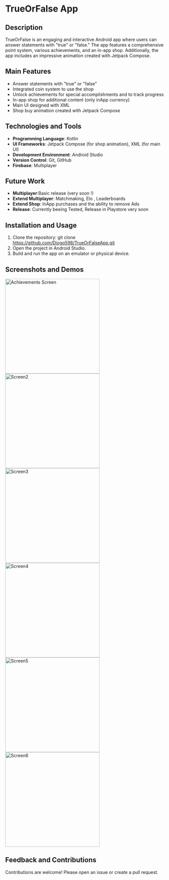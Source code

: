 # TrueOrFalse App

## Description

TrueOrFalse is an engaging and interactive Android app where users can answer statements with "true" or "false." 
The app features a comprehensive point system, various achievements, and an in-app shop.
Additionally, the app includes an impressive animation created with Jetpack Compose.

## Main Features

- Answer statements with "true" or "false"
- Integrated coin system to use the shop
- Unlock achievements for special accomplishments and to track progress
- In-app shop for additional content (only inApp currency)
- Main UI designed with XML
- Shop buy animation created with Jetpack Compose

## Technologies and Tools

- **Programming Language**: Kotlin
- **UI Frameworks**: Jetpack Compose (for shop animation), XML (for main UI)
- **Development Environment**: Android Studio
- **Version Control**: Git, GitHub
- **Firebase**: Multiplayer

## Future Work
- **Multiplayer**:Basic release (very soon !)
- **Extend Multiplayer**: Matchmaking, Elo , Leaderboards
- **Extend Shop**: InApp purchases and the ability to remove Ads
- **Release**: Currently beeing Tested, Release in Playstore very soon

## Installation and Usage

1. Clone the repository:
   git clone https://github.com/Diogo598/TrueOrFalseApp.git
2. Open the project in Android Studio.
3. Build and run the app on an emulator or physical device.

## Screenshots and Demos
<div style="display: flex; flex-wrap: wrap;">
  <img src="https://github.com/Diogo598/TrueOrFalseApp/blob/master/screenshots/Home.jpg" alt="Achievements Screen" title="Achievements screen showing the various accomplishments users can unlock." width="300"/>
  <img src="https://github.com/Diogo598/TrueOrFalseApp/blob/master/screenshots/Ex1.jpg"alt="Screen2" title="Screen2." width="300"/>
  <img src="https://github.com/Diogo598/TrueOrFalseApp/blob/master/screenshots/Ex3.jpg" alt="Screen3" title="Screen3." width="300"/>
  <img src="https://github.com/Diogo598/TrueOrFalseApp/blob/master/screenshots/EndScreen.jpg" alt="Screen4" title="Screen4." width="300"/>
  <img src="https://github.com/Diogo598/TrueOrFalseApp/blob/master/screenshots/Shop.jpg" alt="Screen5" title="Screen5." width="300"/>
  <img src="https://github.com/Diogo598/TrueOrFalseApp/blob/master/screenshots/Profile.jpg" alt="Screen6" title="Screen6." width="300"/>
  <!-- Add more images here in the same way -->
</div>

## Feedback and Contributions
Contributions are welcome! Please open an issue or create a pull request.
